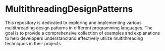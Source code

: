 # MultithreadingDesignPatterns
This repository is dedicated to exploring and implementing various multithreading design patterns in different programming languages. The goal is to provide a comprehensive collection of examples and explanations to help developers understand and effectively utilize multithreading techniques in their projects.
